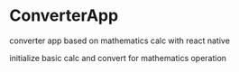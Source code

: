 # ConverterApp
converter app based on mathematics calc with react native

initialize basic calc and convert for mathematics operation